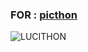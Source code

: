### FOR : [picthon](https://t.me/picth0n) ###

![LUCITHON](https://telegra.ph/file/4992d6e018a251fee31b1.jpg)
